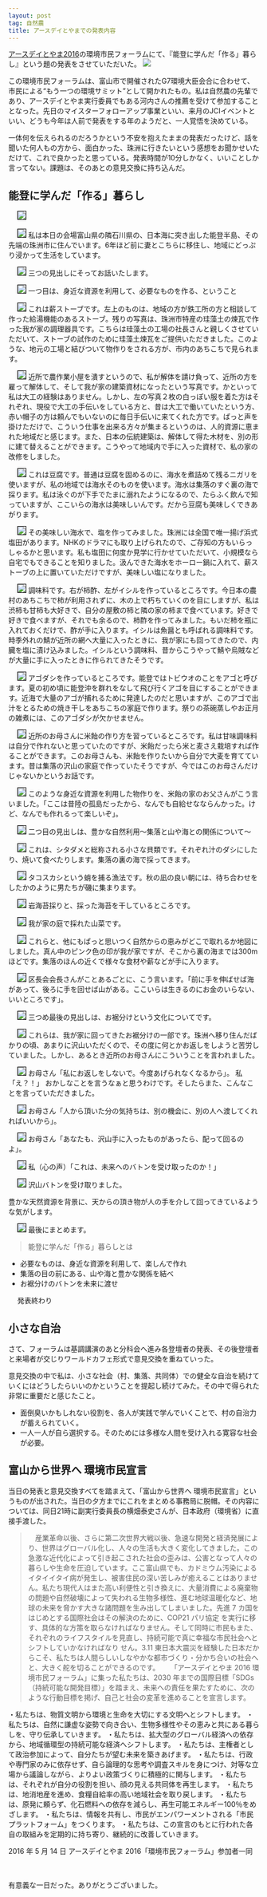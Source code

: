 ```yaml
---
layout: post
tag: 自然農
title: アースデイとやまでの発表内容
---
```


[アースデイとやま2016](http://g7.earthday-toyama.org/)の環境市民フォーラムにて、『能登に学んだ「作る」暮らし』という題の発表をさせていただいた。
![](https://c2.staticflickr.com/8/7368/27023606564_62fc4e1286.jpg)

この環境市民フォーラムは、富山市で開催されたG7環境大臣会合に合わせて、市民による“もう一つの環境サミット”として開かれたもの。私は自然農の先輩であり、アースデイとやま実行委員でもある河内さんの推薦を受けて参加することとなった。先日のマイスターフォローアップ事業といい、来月のJCIイベントといい、どうも今年は人前で発表をする年のようだと、一人覚悟を決めている。

一体何を伝えられるのだろうかという不安を抱えたままの発表だったけど、話を聞いた何人もの方から、面白かった、珠洲に行きたいという感想をお聞かせいただけて、これで良かったと思っている。発表時間が10分しかなく、いいことしか言ってない。課題は、そのあとの意見交換に持ち込んだ。

<style>img.ppt{ border:1px solid black}</style>

## 能登に学んだ「作る」暮らし
　
<img class="ppt" src="https://c2.staticflickr.com/8/7486/27772564601_58eebbce24_m.jpg"/>

　
<img class="ppt" src="https://c2.staticflickr.com/8/7295/27772564891_8fd7a34d4f_m.jpg"/>
私は本日の会場富山県の隣石川県の、日本海に突き出した能登半島、その先端の珠洲市に住んでいます。6年ほど前に妻とこちらに移住し、地域にどっぷり浸かって生活をしています。

　
<img class="ppt" src="https://c2.staticflickr.com/8/7304/27772565431_0073719044_m.jpg"/>
三つの見出しにそってお話いたします。

　
<img class="ppt" src="https://c2.staticflickr.com/8/7316/27772565861_b941201151_m.jpg"/>
一つ目は、身近な資源を利用して、必要なものを作る、ということ

　
<img class="ppt" src="https://c2.staticflickr.com/8/7307/27772566461_40016cb495_m.jpg"/>
これは薪ストーブです。左上のものは、地域の方が鉄工所の方と相談して作った給湯機能のあるストーブ。残りの写真は、珠洲市特産の珪藻土の煉瓦で作った我が家の調理器具です。こちらは珪藻土の工場の社長さんと親しくさせていただいて、ストーブの試作のために珪藻土煉瓦をご提供いただきました。このような、地元の工場と結びついて物作りをされる方が、市内のあちこちで見られます。

　
<img class="ppt" src="https://c2.staticflickr.com/8/7497/27772566811_b26f76c162_m.jpg"/>
近所で農作業小屋を潰すというので、私が解体を請け負って、近所の方を雇って解体して、そして我が家の建築資材になったという写真です。かといって私は大工の経験はありません。しかし、左の写真２枚の白っぽい服を着た方はそれぞれ、現役で大工の手伝いをしている方と、昔は大工で働いていたという方、赤い帽子の方は頼んでもいないのに毎日手伝いに来てくれた方です。ぱっと声を掛けただけで、こういう仕事を出来る方々が集まるというのは、人的資源に恵まれた地域だと感じます。また、日本の伝統建築は、解体して得た木材を、別の形に建て替えることができます。こうやって地域内で手に入った資材で、私の家の改修をしました。

　
<img class="ppt" src="https://c2.staticflickr.com/8/7356/27772567301_0e3e0d9755_m.jpg"/>
これは豆腐です。普通は豆腐を固めるのに、海水を煮詰めて残るニガリを使いますが、私の地域では海水そのものを使います。海水は集落のすぐ裏の海で採ります。私は泳ぐのが下手でたまに溺れたようになるので、たらふく飲んで知っていますが、ここいらの海水は美味しいんです。だから豆腐も美味しくできあがります。

　
<img class="ppt" src="https://c2.staticflickr.com/8/7317/27772567781_aee8d5a3d9_m.jpg"/>
その美味しい海水で、塩を作ってみました。珠洲には全国で唯一揚げ浜式塩田があります。NHKのドラマにも取り上げられたので、ご存知の方もいらっしゃるかと思います。私も塩田に何度か見学に行かせていただいて、小規模なら自宅でもできることを知りました。汲んできた海水をホーロー鍋に入れて、薪ストーブの上に置いていただけですが、美味しい塩になりました。

　
<img class="ppt" src="https://c2.staticflickr.com/8/7468/27772568381_a870c53090_m.jpg"/>
調味料です。右が柿酢、左がイシルを作っているところです。今日本の農村のあちこちで柿が利用されずに、木の上で朽ちていくのを目にしますが、私は渋柿も甘柿も大好きで、自分の屋敷の柿と隣の家の柿まで食べています。好きで好きで食べますが、それでも余るので、柿酢を作ってみました。もいだ柿を瓶に入れておくだけで、酢が手に入ります。イシルは魚醤とも呼ばれる調味料です。時季外れの鯖が近所の網へ大量に入ったときに、我が家にも回ってきたので、内臓を塩に漬け込みました。イシルという調味料、昔からこうやって鯖や烏賊などが大量に手に入ったときに作られてきたそうです。

　
<img class="ppt" src="https://c2.staticflickr.com/8/7742/27772569131_4a7cba191b_m.jpg"/>
アゴダシを作っているところです。能登ではトビウオのことをアゴと呼びます。夏の初め頃に能登沖を群れをなして飛び行くアゴを目にすることができます。近海で大量のアゴが捕れるために発達したのだと思いますが、このアゴで出汁をとるための焼き干しをあちこちの家庭で作ります。祭りの茶碗蒸しやお正月の雑煮には、このアゴダシが欠かせません。

　
<img class="ppt" src="https://c2.staticflickr.com/8/7212/27772569811_5f6437a2ce_m.jpg"/>
近所のお母さんに米飴の作り方を習っているところです。私は甘味調味料は自分で作れないと思っていたのですが、米飴だったら米と麦さえ栽培すれば作ることができます。このお母さんも、米飴を作りたいから自分で大麦を育てています。昔は集落の沢山の家庭で作っていたそうですが、今ではこのお母さんだけじゃないかというお話です。

　
<img class="ppt" src="https://c2.staticflickr.com/8/7395/27772570471_ece90344f2_m.jpg"/>
このような身近な資源を利用した物作りを、米飴の家のお父さんがこう言いました。「ここは昔陸の孤島だったから、なんでも自給せなならんかった。けど、なんでも作れるって楽しいぞ」。

　
<img class="ppt" src="https://c2.staticflickr.com/8/7310/27772571071_9d4294249a_m.jpg"/>
二つ目の見出しは、豊かな自然利用〜集落と山や海との関係について〜

　
<img class="ppt" src="https://c2.staticflickr.com/8/7425/27772571771_ebf0a0b46d_m.jpg"/>
これは、シタダメと総称される小さな貝類です。それぞれ汁のダシにしたり、焼いて食べたりします。集落の裏の海で採ってきます。

　
<img class="ppt" src="https://c2.staticflickr.com/8/7375/27772572531_55853f7081_m.jpg"/>
タコスカシという蛸を捕る漁法です。秋の凪の良い朝には、待ち合わせをしたかのように男たちが磯に集まります。

　
<img class="ppt" src="https://c2.staticflickr.com/8/7389/27814170456_bfd0d6cd3c_m.jpg"/>
岩海苔採りと、採った海苔を干しているところです。

　
<img class="ppt" src="https://c2.staticflickr.com/8/7308/27814171166_cbae5ff55c_m.jpg"/>
我が家の庭で採れた山菜です。

　
<img class="ppt" src="https://c2.staticflickr.com/8/7413/27814171736_2515d98b2d_m.jpg"/>
これらと、他にもぱっと思いつく自然からの恵みがどこで取れるか地図にしました。真ん中のピンク色の印が我が家ですが、そこから裏の海までは300mほどです。集落のほんの近くで様々な食材や薪などが手に入ります。

　
<img class="ppt" src="https://c2.staticflickr.com/8/7377/27814172546_1b2395a3fc_m.jpg"/>
区長会会長さんがことあるごとに、こう言います。「前に手を伸ばせば海があって、後ろに手を回せば山がある。ここいらは生きるのにお金のいらない、いいところです」。

　
<img class="ppt" src="https://c2.staticflickr.com/8/7223/27814173306_53b536244e_m.jpg"/>
三つめ最後の見出しは、お裾分けという文化についてです。

　
<img class="ppt" src="https://c2.staticflickr.com/8/7379/27814174086_4948c8657e_m.jpg"/>
これらは、我が家に回ってきたお裾分けの一部です。珠洲へ移り住んだばかりの頃、あまりに沢山いただくので、その度に何とかお返しをしようと苦労していました。しかし、あるとき近所のお母さんにこういうことを言われました。

　
<img class="ppt" src="https://c2.staticflickr.com/8/7486/27814174946_6118c5f92d_m.jpg"/>
お母さん「私にお返しをしないで。今度あげられなくなるから」。
私「え？！」
おかしなことを言うなぁと思うわけです。そしたらまた、こんなことを言っていただきました。

　
<img class="ppt" src="https://c2.staticflickr.com/8/7396/27848506695_1c576025b0_m.jpg"/>
お母さん「人から頂いた分の気持ちは、別の機会に、別の人へ渡してくれればいいから」。

　
<img class="ppt" src="https://c2.staticflickr.com/8/7059/27848507075_199d361c9a_m.jpg"/>
お母さん「あなたも、沢山手に入ったものがあったら、配って回るのよ」。

　
<img class="ppt" src="https://c2.staticflickr.com/8/7416/27848507395_ac28138b7c_m.jpg"/>
私（心の声）「これは、未来へのバトンを受け取ったのか！」

　
<img class="ppt" src="https://c2.staticflickr.com/8/7379/27814174086_4948c8657e_m.jpg"/>
沢山バトンを受け取りました。

豊かな天然資源を背景に、天からの頂き物が人の手を介して回ってきているような気がします。


　
<img class="ppt" src="https://c2.staticflickr.com/8/7388/27848507885_c495278a08_m.jpg"/>
最後にまとめます。

>能登に学んだ「作る」暮らしとは
>
+ 必要なものは、身近な資源を利用して、楽しんで作れ
+ 集落の目の前にある、山や海と豊かな関係を結べ
+ お裾分けのバトンを未来に渡せ

　
発表終わり


## 小さな自治

さて、フォーラムは基調講演のあと分科会へ進み各登壇者の発表、その後登壇者と来場者が交じりワールドカフェ形式で意見交換を重ねていった。

意見交換の中で私は、小さな社会（村、集落、共同体）での健全な自治を続けていくにはどうしたらいいのかということを提起し続けてみた。その中で得られた非常に重要だと感じたこと。

>
+ 面倒臭いかもしれない役割を、各人が実践で学んでいくことで、村の自治力が蓄えられていく。
+ 一人一人が自ら選択する。そのためには多様な人間を受け入れる寛容な社会が必要。


## 富山から世界へ   環境市民宣言

当日の発表と意見交換すべてを踏まえて、「富山から世界へ   環境市民宣言」というものが出された。当日の夕方までにこれをまとめる事務局に脱帽。その内容については、同日21時に副実行委員長の横畑泰史さんが、日本政府（環境省）に直接手渡した。


>　産業革命以後、さらに第二次世界大戦以後、急速な開発と経済発展により、世界はグローバル化し、人々の生活も大きく変化してきました。この急激な近代化によって引き起こされた社会の歪みは、公害となって人々の暮らしや生命を圧迫しています。ここ富山県でも、カドミウム汚染によるイタイイタイ病が発生し、被害住民の深い苦しみが癒えることはありません。私たち現代人はまた高い利便性と引き換えに、大量消費による廃棄物の問題や自然破壊によって失われる生物多様性、進む地球温暖化など、地球の未来を脅かす大きな諸問題を生み出してしまいました。先進 7 カ国をはじめとする国際社会はその解決のために、COP21 パリ協定 を実行に移す、具体的な方策を取らなければなりません。そして同時に市民もまた、それぞれのライフスタイルを見直し、持続可能で真に幸福な市民社会へとシフトしていかなければなり せん。3.11 東日本大震災を経験した日本だからこそ、私たちは人間らしいしなやかな都市づくり・分かち合いの社会へと、大きく舵を切ることができるのです。
>　 「アースデイとやま 2016 環境市民フォーラム」に集った私たちは、2030 年までの国際目標「SDGs（持続可能な開発目標）」を踏まえ、未来への責任を果たすために、次のような行動目標を掲げ、自己と社会の変革を進めることを宣言します。
>
・私たちは、物質文明から環境と生命を大切にする文明へとシフトします。
・私たちは、自然に謙虚な姿勢で向き合い、生物多様性やその恵みと共にある暮らしを、守り伝承していきます。
・私たちは、拡大型のグローバル経済への依存から、地域循環型の持続可能な経済へシフトします。
・私たちは、主権者として政治参加によって、自分たちが望む未来を築きあげます。
・私たちは、行政や専門家のみに依存せず、自ら論理的な思考や調査スキルを身につけ、対等な立場から議論しながら、よりよい政策づくりに積極的に関与します。
・私たちは、それぞれが自分の役割を担い、顔の見える共同体を再生します。
・私たちは、地消地産を進め、食糧自給率の高い地域社会を取り戻します。
・私たちは、原発に頼らず、化石燃料への依存を減らし、再生可能エネルギー100％をめざします。
・私たちは、情報を共有し、市民がエンパワーメントされる「市民プラットフォーム」をつくります。
・私たちは、この宣言のもとに行われた各自の取組みを定期的に持ち寄り、継続的に改善していきます。
>
2016 年 5 月 14 日
アースデイとやま 2016「環境市民フォーラム」参加者一同


　

有意義な一日だった。ありがとうございました。
